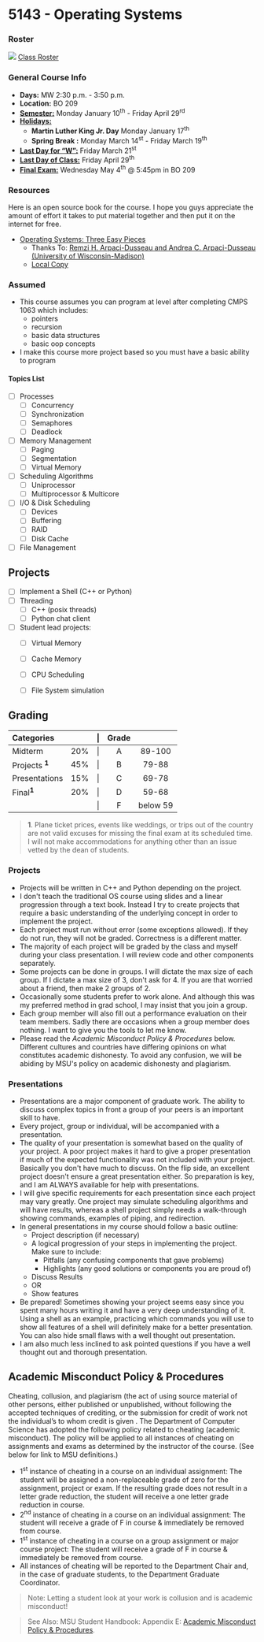 # 5143 - Operating Systems

### Roster

![](https://d3vv6lp55qjaqc.cloudfront.net/items/220B0V0H3c041K2p251Z/google-sheets-16.png?X-CloudApp-Visitor-Id=1094421) [Class Roster](https://docs.google.com/spreadsheets/d/1oLIa6TvbNEwIcdtKgl7Yi2ltXpuQjh4yniXOZD28dmE/edit?usp=sharing)


### General Course Info
- __Days:__ MW 2:30 p.m. - 3:50 p.m. 
- __Location:__ BO 209
- [__Semester:__](https://msutexas.edu/registrar/_assets/files/pdfs/acadcal2022.pdf) Monday January 10<sup>th</sup> - Friday April 29<sup>rd</sup>
- [__Holidays:__](https://msutexas.edu/registrar/_assets/files/pdfs/acadcal2022.pdf)
  - __Martin Luther King Jr. Day__ Monday January 17<sup>th</sup>
  - __Spring Break :__ Monday March 14<sup>st</sup> - Friday March 19<sup>th</sup> 
- [__Last Day for “W”:__](https://msutexas.edu/registrar/_assets/files/pdfs/acadcal2022.pdf)  Friday March 21<sup>st</sup>
- [__Last Day of Class:__](https://msutexas.edu/registrar/_assets/files/pdfs/acadcal2022.pdf) Friday April 29<sup>th</sup>
- [__Final Exam:__](https://msutexas.edu/registrar/_assets/files/pdfs/spring22finals.pdf) Wednesday May 4<sup>th</sup> @ 5:45pm in BO 209

### Resources

Here is an open source book for the course. I hope you guys appreciate the amount of effort it takes to put material together and then put it on the internet for free.

- [Operating Systems: Three Easy Pieces](https://pages.cs.wisc.edu/~remzi/OSTEP/)
  - Thanks To: [Remzi H. Arpaci-Dusseau and Andrea C. Arpaci-Dusseau (University of Wisconsin-Madison)](http://people.scs.carleton.ca/~michiel/)
  - [Local Copy](ostep.pdf)

### Assumed

- This course assumes you can program at level after completing CMPS 1063 which includes:
  - pointers
  - recursion
  - basic data structures
  - basic oop concepts 
- I make this course more project based so you must have a basic ability to program 


#### Topics List

- [ ] Processes
    - [ ] Concurrency
    - [ ] Synchronization
    - [ ] Semaphores
    - [ ] Deadlock
- [ ] Memory Management
    - [ ] Paging
    - [ ] Segmentation
    - [ ] Virtual Memory
- [ ] Scheduling Algorithms
    - [ ] Uniprocessor
    - [ ] Multiprocessor & Multicore
- [ ] I/O & Disk Scheduling
    - [ ] Devices
    - [ ] Buffering
    - [ ] RAID
    - [ ] Disk Cache
- [ ] File Management

## Projects

- [ ] Implement a Shell (C++ or Python)
- [ ] Threading
  - [ ] C++ (posix threads)
  - [ ] Python chat client
- [ ] Student lead projects:
  - [ ] Virtual Memory 
  - [ ] Cache Memory
  - [ ] CPU Scheduling
  - [ ] File System simulation
  

## Grading

| Categories                |       |  \|   | Grade |          |
| :------------------------ | :---: | :---: | :---: | :------: |
| Midterm                   |  20%  |  \|   |   A   |  89-100  |
| Projects <sup>**1**</sup> |  45%  |  \|   |   B   |  79-88   |
| Presentations             |  15%  |  \|   |   C   |  69-78   |
| Final<sup>**1**</sup>     |  20%  |  \|   |   D   |  59-68   |
|                           |       |  \|   |   F   | below 59 |
>**1**. Plane ticket prices, events like weddings, or trips out of the country are not valid excuses for missing the final exam at its scheduled time. I will not make accommodations for anything other than an issue vetted by the dean of students. 

### Projects

- Projects will be written in C++ and Python depending on the project. 
- I don't teach the traditional OS course using slides and a linear progression through a text book. Instead I try to create projects that require a basic understanding of the underlying concept in order to implement the project. 
- Each project must run without error (some exceptions allowed). If they do not run, they will not be graded. Correctness is a different matter. 
- The majority of each project will be graded by the class and myself during your class presentation. I will review code and other components separately.
- Some projects can be done in groups. I will dictate the max size of each group. If I dictate a max size of 3, don't ask for 4. If you are that worried about a friend, then make 2 groups of 2. 
- Occasionally some students prefer to work alone. And although this was my preferred method in grad school, I may insist that you join a group. 
- Each group member will also fill out a performance evaluation on their team members. Sadly there are occasions when a group member does nothing. I want to give you the tools to let me know.
- Please read the *Academic Misconduct Policy & Procedures* below. Different cultures and countries have differing opinions on what constitutes academic dishonesty. To avoid any confusion, we will be abiding by MSU's policy on academic dishonesty and plagiarism. 

### Presentations

- Presentations are a major component of graduate work. The ability to discuss complex topics in front a group of your peers is an important skill to have. 
- Every project, group or individual, will be accompanied with a presentation.
- The quality of your presentation is somewhat based on the quality of your project. A poor project makes it hard to give a proper presentation if much of the expected functionality was not included with your project. Basically you don't have much to discuss. On the flip side, an excellent project doesn't ensure a great presentation either. So preparation is key, and I am ALWAYS available for help with presentations.
- I will give specific requirements for each presentation since each project may vary greatly. One project may simulate scheduling algorithms and will have results, whereas a shell project simply needs a walk-through showing commands, examples of piping, and redirection.  
- In general presentations in my course should follow a basic outline:
  - Project description (if necessary)
  - A logical progression of your steps in implementing the project. Make sure to include:
    - Pitfalls (any confusing components that gave problems)
    - Highlights (any good solutions or components you are proud of)
  - Discuss Results
  - OR
  - Show features
- Be prepared! Sometimes showing your project seems easy since you spent many hours writing it and have a very deep understanding of it. Using a shell as an example, practicing which commands you will use to show all features of a shell will definitely make for a better presentation. You can also hide small flaws with a well thought out presentation. 
- I am also much less inclined to ask pointed questions if you have a well thought out and thorough presentation.


## Academic Misconduct Policy & Procedures

Cheating, collusion, and plagiarism (the act of using source material of other persons, either published or unpublished, without following the accepted techniques of crediting, or the submission for credit of work not the individual’s to whom credit is given . The Department of Computer Science has adopted the following policy related to cheating (academic misconduct).  The policy will be applied to all instances of cheating on assignments and exams as determined by the instructor of the course.  (See below for link to MSU definitions.)

- 1<sup>st</sup> instance of cheating in a course on an individual assignment: The student will be assigned a non-replaceable grade of zero for the assignment, project or exam.  If the resulting grade does not result in a letter grade reduction, the student will receive a one letter grade reduction in course.
- 2<sup>nd</sup> instance of cheating in a course on an individual assignment: The student will receive a grade of F in course & immediately be removed from course.
- 1<sup>st</sup> instance of cheating in a course on a group assignment or major course project: The student will receive a grade of F in course & immediately be removed from course.
- All instances of cheating will be reported to the Department Chair and, in the case of graduate students, to the Department Graduate Coordinator.
  
>Note: Letting a student look at your work is collusion and is academic misconduct!
 
>See Also:   MSU Student Handbook: Appendix E: [Academic Misconduct Policy & Procedures](https://msutexas.edu/student-life/_assets/files/handbook.pdf).

